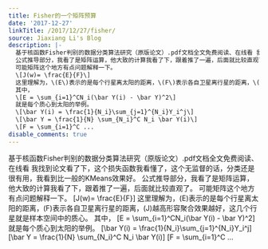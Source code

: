 ```yaml
---
title: Fisher的一个矩阵预算
date: '2017-12-27'
linkTitle: /2017/12/27/fisher/
source: Jiaxiang Li's Blog
description: |-
  基于核函数Fisher判别的数据分类算法研究（原版论文）.pdf文档全文免费阅读、在线看 我找到论文看了下，这个损失函数我看懂了，这个无监督的话，分类还是很有用，我看到比一般的KMeans效果好。
  公式推导部分，我看了是矩阵运算，他大致的计算我看了下，跟着推了一遍，后面就比较直观了。
  可能矩阵这个地方有点问题解释一下。
  \[J(w)= \frac{E}{F}\]
  这里理解为，\(E\)表示的是每个行星离太阳的距离，\(F\)表示各自卫星离行星的距离，\(J\)越高形容聚合效果越好，这几个行星就是样本空间中的质心。
  其中，
  \[E = \sum_{i=1}^CN_i(\bar Y(i) - \bar Y)^2\]
  就是每个质心到太阳的举例。
  \[\bar Y(i) = \frac{1}{N_i}\sum_{j=1}^{N_i}Y_i^j\]
  \[\bar Y = \frac{1}{N} \sum_{N_i}^C N_i \bar Y(i)\]
  \[F = \sum_{i=1}^C ...
disable_comments: true
---
```

基于核函数Fisher判别的数据分类算法研究（原版论文）.pdf文档全文免费阅读、在线看 我找到论文看了下，这个损失函数我看懂了，这个无监督的话，分类还是很有用，我看到比一般的KMeans效果好。
公式推导部分，我看了是矩阵运算，他大致的计算我看了下，跟着推了一遍，后面就比较直观了。
可能矩阵这个地方有点问题解释一下。
\[J(w)= \frac{E}{F}\]
这里理解为，\(E\)表示的是每个行星离太阳的距离，\(F\)表示各自卫星离行星的距离，\(J\)越高形容聚合效果越好，这几个行星就是样本空间中的质心。
其中，
\[E = \sum_{i=1}^CN_i(\bar Y(i) - \bar Y)^2\]
就是每个质心到太阳的举例。
\[\bar Y(i) = \frac{1}{N_i}\sum_{j=1}^{N_i}Y_i^j\]
\[\bar Y = \frac{1}{N} \sum_{N_i}^C N_i \bar Y(i)\]
\[F = \sum_{i=1}^C ...